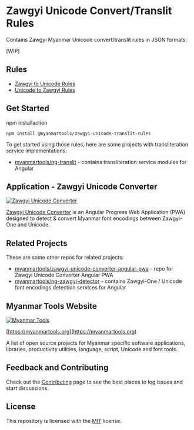 # Zawgyi Unicode Convert/Translit Rules

Contains Zawgyi Myanmar Unicode convert/translit rules in JSON formats.

[WIP]

## Rules

* [Zawgyi to Unicode Rules](rules/zawgyi-to-unicode-rules)
* [Unicode to Zawgyi Rules](rules/unicode-to-zawgyi-rules)

## Get Started

npm installaction

```shell
npm install @myanmartools/zawgyi-unicode-translit-rules
```

To get started using those rules, here are some projects with transliteration service implementations:

* [myanmartools/ng-translit](https://github.com/myanmartools/ng-translit) - contains transliteration service modules for Angular

## Application - Zawgyi Unicode Converter

[![Zawgyi Unicode Converter](https://zawgyi-unicode-converter.myanmartools.org/assets/images/appicons/v1/android/android-launchericon-192x192.png)](https://zawgyi-unicode-converter.myanmartools.org)

[Zawgyi Unicode Converter](https://zawgyi-unicode-converter.myanmartools.org) is an Angular Progress Web Application (PWA) designed to detect & convert Myanmar font encodings between Zawgyi-One and Unicode.

## Related Projects

These are some other repos for related projects:

* [myanmartools/zawgyi-unicode-converter-angular-pwa](https://github.com/myanmartools/zawgyi-unicode-converter-angular-pwa) - repo for Zawgyi Unicode Converter Angular PWA
* [myanmartools/ng-zawgyi-detector](https://github.com/myanmartools/ng-zawgyi-detector) - contains Zawgyi-One / Unicode font encodings detection services for Angular

## Myanmar Tools Website

[![Myanmar Tools](https://myanmartools.org/assets/images/appicons/v1/android/android-launchericon-192x192.png)](https://myanmartools.org)

[https://myanmartools.org](https://myanmartools.org)

A list of open source projects for Myanmar specific software applications, libraries, productivity utilities, language, script, Unicode and font tools.

## Feedback and Contributing

Check out the [Contributing](https://github.com/myanmartools/zawgyi-unicode-translit-rules/blob/master/CONTRIBUTING.md) page to see the best places to log issues and start discussions.

## License

This repository is licensed with the [MIT](https://github.com/myanmartools/zawgyi-unicode-translit-rules/blob/master/LICENSE) license.